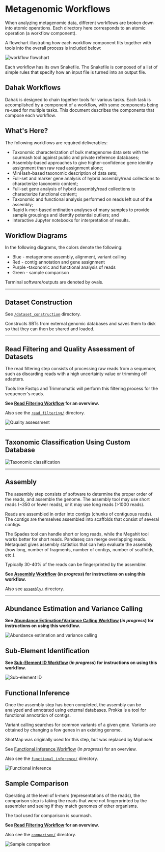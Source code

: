 # Metagenomic Workflows

When analyzing metagenomic data, different workflows
are broken down into atomic operations. Each directory here
corresponds to an atomic operation (a workflow component).

A flowchart illustrating how each workflow component fits 
together with tools into the overall process is included below:

![workflow flowchart](img/WorkflowFlowchartOriginal.png)

Each workflow has its own Snakefile. The Snakefile is composed of a 
list of simple rules that specify how an input file is turned into 
an output file. 


## Dahak Workflows

Dahak is designed to chain together tools for various tasks.  Each task is
accomplished by a component of a workflow, with some components being re-used
for multiple tasks.  This document describes the components that compose each
workflow.

## What's Here?

The following workflows are required deliverables:

* Taxonomic characterization of bulk metagenome data sets with the sourmash
  tool against public and private reference databases;
* Assembly-based approaches to give higher-confidence gene identity assignment
  than raw read assignment alone;
* MinHash-based taxonomic description of data sets;
* Full-set and marker gene analysis of hybrid assembly/read collections to
  characterize taxonomic content;
* Full-set gene analysis of hybrid assembly/read collections to characterize
  functional content;
* Taxonomic and functional analysis performed on reads left out of the
  assembly;
* Rapid k-mer-based ordination analyses of many samples to provide sample
  groupings and identify potential outliers; and
* Interactive Jupyter notebooks for interpretation of results.


## Workflow Diagrams

In the following diagrams, the colors denote the following:

* Blue - metagenome assembly, alignment, variant calling
* Red - contig annotation and gene assignment
* Purple -taxonomic and functional analysis of reads
* Green - sample comparison

Terminal software/outputs are denoted by ovals.

---

## Dataset Construction

See [`/dataset_construction`](/workflows/dataset_construction/) directory.

Constructs SBTs from external genomic databases and saves them to disk so that they can then be shared and loaded.

---

## Read Filtering and Quality Assessment of Datasets

The read filtering step consists of processing raw reads from a 
sequencer, such as discarding reads with a high uncertainty value
or trimming off adapters.

Tools like Fastqc and Trimmomatic will perform this filtering 
process for the sequencer's reads.

**See [Read Filtering Workflow](workflow_readfilt.md) for an overview.**

Also see the [`read_filtering/`](/workflows/read_filtering/) directory.

![Quality assessment](img/Workflow1_QA.png)

---

## Taxonomic Classification Using Custom Database

![Taxonomic classification](img/Workflow2_TaxClass.png)

---

## Assembly

The assembly step consists of software to determine the proper
order of the reads, and assemble the genome. The assembly tool
may use short reads (~350 or fewer reads), or it may use 
long reads (>1000 reads). 

Reads are assembled in order into contigs (chunks of contiguous
reads). The contigs are themselves assembled into scaffolds 
that consist of several contigs.

The Spades tool can handle short or long reads, while the Megahit 
tool works better for short reads. Pandaseq can merge overlapping reads.
Metaquast gives assembly statistics that can help evaluate the assembly
(how long, number of fragments, number of contigs, number of scaffolds, 
etc.).

Typically 30-40% of the reads can be fingerprinted by the assembler.

**See [Assembly Workflow](#) (_in progress_) for instructions on
using this workflow.**

Also see [`assembly/`](/workflows/assembly/) directory.


---

## Abundance Estimation and Variance Calling

**See [Abundance Estimation/Variance Calling Workflow](#) (_in progress_) for
instructions on using this workflow.**

![Abundance estimation and variance calling](img/Workflow3_VC.png)


## Sub-Element Identification

**See [Sub-Element ID Workflow](#) (_in progress_) for instructions on using this
workflow.**

![Sub-element ID](img/Workflow4_SubID.png)


## Functional Inference

Once the assembly step has been completed, the assembly
can be analyzed and annotated using external databases.
Prokka is a tool for functional annotation of contigs.

Variant calling searches for common variants of a given 
gene. Variants are obtained by changing a few genes 
in an existing genome.

ShotMap was originally used for this step, but was 
replaced by Miphaser.

See [Functional Inference Workflow](#) (_in progress_) for an overview.

Also see the [`functional_inference/`](/workflows/functional_inference/) directory.

![Functional inference](img/Workflow5_Function.png)


## Sample Comparison

Operating at the level of k-mers (representations of the reads),
the comparison step is taking the reads that were not fingerprinted
by the assembler and seeing if they match genomes of other organisms. 

The tool used for comparison is sourmash.

**See [Read Filtering Workflow](workflow_readfilt.md) for an overview.**

Also see the [`comparison/`](/workflows/comparison/) directory.

![Sample comparison](img/Workflow6_Comparison.png) 

